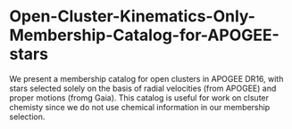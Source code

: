 # Open-Cluster-Kinematics-Only-Membership-Catalog-for-APOGEE-stars
We present a membership catalog for open clusters in APOGEE DR16, with stars selected solely on the basis of radial velocities (from APOGEE) and proper motions (fromg Gaia). This catalog is useful for work on clsuter chemisty since we do not use chemical information in our membership selection.
